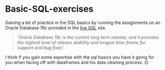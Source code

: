 # Basic-SQL-exercises

Gaining a bit of practice in the SQL basics by running the assignments on an Oracle Database 19c provided in the [live SQL](https://livesql.oracle.com/apex/f?p=590:1000) site. 

> *'Oracle Database 19c is the current long term release, and it provides the highest level of release stability and longest time-frame for support and bug fixes'.* 

I think if you gain some expertise with the sql basics you have it going for you when facing off with dataframes and his data cleaning process. 😕
